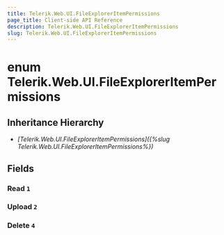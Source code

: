 ```yaml
---
title: Telerik.Web.UI.FileExplorerItemPermissions
page_title: Client-side API Reference
description: Telerik.Web.UI.FileExplorerItemPermissions
slug: Telerik.Web.UI.FileExplorerItemPermissions
---
```


# enum Telerik.Web.UI.FileExplorerItemPermissions

## Inheritance Hierarchy

* *[Telerik.Web.UI.FileExplorerItemPermissions]({%slug Telerik.Web.UI.FileExplorerItemPermissions%})*

## Fields

### Read `1`

### Upload `2`

### Delete `4`


